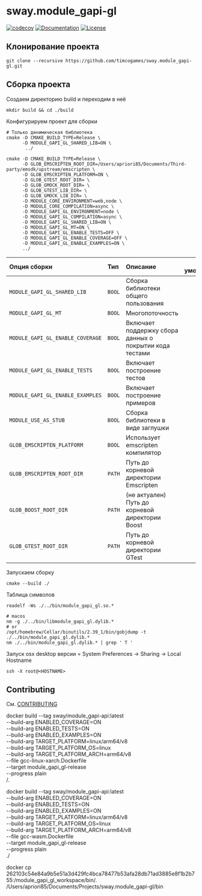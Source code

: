 # sway.module_gapi-gl

[![codecov][codecov-svg]][codecov-url] [![Documentation][codedocs-svg]][codedocs-url] [![License][license-svg]][license-url]

## Клонирование проекта

```console
git clone --recursive https://github.com/timcogames/sway.module_gapi-gl.git
```

## Сборка проекта

Создаем директорию build и переходим в неё

```console
mkdir build && cd ./build
```

Конфигурируем проект для сборки

```console
# Только динимическая библиотека
cmake -D CMAKE_BUILD_TYPE=Release \
      -D MODULE_GAPI_GL_SHARED_LIB=ON \
       ../

cmake -D CMAKE_BUILD_TYPE=Release \
      -D GLOB_EMSCRIPTEN_ROOT_DIR=/Users/apriori85/Documents/Third-party/emsdk/upstream/emscripten \
      -D GLOB_EMSCRIPTEN_PLATFORM=ON \
      -D GLOB_GTEST_ROOT_DIR= \
      -D GLOB_GMOCK_ROOT_DIR= \
      -D GLOB_GTEST_LIB_DIR= \
      -D GLOB_GMOCK_LIB_DIR= \
      -D MODULE_CORE_ENVIRONMENT=web,node \
      -D MODULE_CORE_COMPILATION=async \
      -D MODULE_GAPI_GL_ENVIRONMENT=node \
      -D MODULE_GAPI_GL_COMPILATION=async \
      -D MODULE_GAPI_GL_SHARED_LIB=ON \
      -D MODULE_GAPI_GL_MT=ON \
      -D MODULE_GAPI_GL_ENABLE_TESTS=OFF \
      -D MODULE_GAPI_GL_ENABLE_COVERAGE=OFF \
      -D MODULE_GAPI_GL_ENABLE_EXAMPLES=ON \
      ../
```

Опция сборки | Тип | Описание | По умолчанию
:---|:---|:---|:---:
`MODULE_GAPI_GL_SHARED_LIB` | `BOOL` | Сборка библиотеки общего пользования | `OFF`
`MODULE_GAPI_GL_MT` | `BOOL` | Многопоточность | `OFF`
`MODULE_GAPI_GL_ENABLE_COVERAGE` | `BOOL` | Включает поддержку сбора данных о покрытии кода тестами | `OFF`
`MODULE_GAPI_GL_ENABLE_TESTS` | `BOOL` | Включает построение тестов | `OFF`
`MODULE_GAPI_GL_ENABLE_EXAMPLES` | `BOOL` | Включает построение примеров | `OFF`
`MODULE_USE_AS_STUB` | `BOOL` | Сборка библиотеки в виде заглушки | `OFF`
`GLOB_EMSCRIPTEN_PLATFORM` | `BOOL` | Использует emscripten компилятор | `OFF`
`GLOB_EMSCRIPTEN_ROOT_DIR` | `PATH` | Путь до корневой директории Emscripten | `OFF`
`GLOB_BOOST_ROOT_DIR` | `PATH` | (не актуален) Путь до корневой директории Boost | `OFF`
`GLOB_GTEST_ROOT_DIR` | `PATH` | Путь до корневой директории GTest | `OFF`

Запускаем сборку

```console
cmake --build ./
```

Таблица символов

```console
readelf -Ws ./../bin/module_gapi_gl.so.*

# macos
nm -g ./../bin/libmodule_gapi_gl.dylib.*
# or
/opt/homebrew/Cellar/binutils/2.39_1/bin/gobjdump -t ./../bin/module_gapi_gl.dylib.*
nm ./../bin/module_gapi_gl.dylib.* | grep ' T '
```

Запуск osx desktop версии
<HOSTNAME> = System Preferences -> Sharing -> Local Hostname

```console
ssh -X root@<HOSTNAME>
```

## Contributing

См. [CONTRIBUTING](./github/CONTRIBUTING.md)

[codecov-svg]: https://codecov.io/gh/timcogames/sway.module_gapi-gl/branch/master/graph/badge.svg
[codecov-url]: https://codecov.io/gh/timcogames/sway.module_gapi-gl
[codedocs-svg]: https://codedocs.xyz/timcogames/sway.module_gapi-gl.svg
[codedocs-url]: https://codedocs.xyz/timcogames/sway.module_gapi-gl/
[license-svg]: https://img.shields.io/github/license/mashape/apistatus.svg
[license-url]: LICENSE

docker build --tag sway/module_gapi-api:latest \
             --build-arg ENABLED_COVERAGE=ON \
             --build-arg ENABLED_TESTS=ON \
             --build-arg ENABLED_EXAMPLES=ON \
             --build-arg TARGET_PLATFORM=linux/arm64/v8 \
             --build-arg TARGET_PLATFORM_OS=linux \
             --build-arg TARGET_PLATFORM_ARCH=arm64/v8 \
             --file gcc-linux-xarch.Dockerfile \
             --target module_gapi_gl-release \
             --progress plain \
             /.

docker build --tag sway/module_gapi-api:latest \
             --build-arg ENABLED_COVERAGE=ON \
             --build-arg ENABLED_TESTS=ON \
             --build-arg ENABLED_EXAMPLES=ON \
             --build-arg TARGET_PLATFORM=linux/arm64/v8 \
             --build-arg TARGET_PLATFORM_OS=linux \
             --build-arg TARGET_PLATFORM_ARCH=arm64/v8 \
             --file gcc-wasm.Dockerfile \
             --target module_gapi_gl-release \
             --progress plain \
             ./

docker cp 262103c54e84a9b5e51a3d429fc4bca78477b53afa28db71ad3885e8f1b2b755:/module_gapi_gl_workspace/bin/. /Users/apriori85/Documents/Projects/sway.module_gapi-gl/bin


